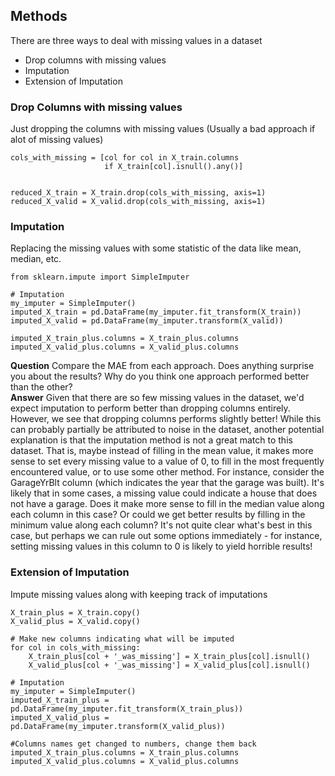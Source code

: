 
## Methods

There are three ways to deal with missing values in a dataset
- Drop columns with missing values
- Imputation
- Extension of Imputation

### Drop Columns with missing values
Just dropping the columns with missing values (Usually a bad approach if alot of missing values)
```
cols_with_missing = [col for col in X_train.columns
                     if X_train[col].isnull().any()]


reduced_X_train = X_train.drop(cols_with_missing, axis=1)
reduced_X_valid = X_valid.drop(cols_with_missing, axis=1)
```

### Imputation
Replacing the missing values with some statistic of the data like mean, median, etc.

```
from sklearn.impute import SimpleImputer

# Imputation
my_imputer = SimpleImputer()
imputed_X_train = pd.DataFrame(my_imputer.fit_transform(X_train))
imputed_X_valid = pd.DataFrame(my_imputer.transform(X_valid))

imputed_X_train_plus.columns = X_train_plus.columns
imputed_X_valid_plus.columns = X_valid_plus.columns
```
<b>Question</b>  Compare the MAE from each approach. Does anything surprise you about the results? Why do you think one approach performed better than the other? \
<b>Answer</b> Given that there are so few missing values in the dataset, we'd expect imputation to perform better than dropping columns entirely. However, we see that dropping columns performs slightly better! While this can probably partially be attributed to noise in the dataset, another potential explanation is that the imputation method is not a great match to this dataset. That is, maybe instead of filling in the mean value, it makes more sense to set every missing value to a value of 0, to fill in the most frequently encountered value, or to use some other method. For instance, consider the GarageYrBlt column (which indicates the year that the garage was built). It's likely that in some cases, a missing value could indicate a house that does not have a garage. Does it make more sense to fill in the median value along each column in this case? Or could we get better results by filling in the minimum value along each column? It's not quite clear what's best in this case, but perhaps we can rule out some options immediately - for instance, setting missing values in this column to 0 is likely to yield horrible results!



### Extension of Imputation

Impute missing values along with keeping track of imputations

```
X_train_plus = X_train.copy()
X_valid_plus = X_valid.copy()

# Make new columns indicating what will be imputed
for col in cols_with_missing:
    X_train_plus[col + '_was_missing'] = X_train_plus[col].isnull()
    X_valid_plus[col + '_was_missing'] = X_valid_plus[col].isnull()

# Imputation
my_imputer = SimpleImputer()
imputed_X_train_plus = pd.DataFrame(my_imputer.fit_transform(X_train_plus))
imputed_X_valid_plus = pd.DataFrame(my_imputer.transform(X_valid_plus))

#Columns names get changed to numbers, change them back
imputed_X_train_plus.columns = X_train_plus.columns
imputed_X_valid_plus.columns = X_valid_plus.columns
``` 
